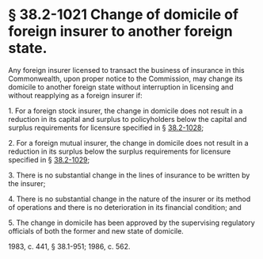 # § 38.2-1021 Change of domicile of foreign insurer to another foreign state.

<p>Any foreign insurer licensed to transact the business of insurance in this Commonwealth, upon proper notice to the Commission, may change its domicile to another foreign state without interruption in licensing and without reapplying as a foreign insurer if:</p><p>1. For a foreign stock insurer, the change in domicile does not result in a reduction in its capital and surplus to policyholders below the capital and surplus requirements for licensure specified in § <a href='http://law.lis.virginia.gov/vacode/38.2-1028/'>38.2-1028</a>;</p><p>2. For a foreign mutual insurer, the change in domicile does not result in a reduction in its surplus below the surplus requirements for licensure specified in § <a href='http://law.lis.virginia.gov/vacode/38.2-1029/'>38.2-1029</a>;</p><p>3. There is no substantial change in the lines of insurance to be written by the insurer;</p><p>4. There is no substantial change in the nature of the insurer or its method of operations and there is no deterioration in its financial condition; and</p><p>5. The change in domicile has been approved by the supervising regulatory officials of both the former and new state of domicile.</p><p>1983, c. 441, § 38.1-951; 1986, c. 562.</p>